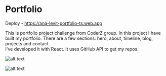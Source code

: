 # Portfolio

Deploy - https://ana-levit-portfolio-ts.web.app

This is portfolio project challenge from CoderZ group. In this project I have built my portfolio. There are a few sections: hero, about, timeline, blog, projects and contact.  
I've developed it with React. It uses GitHub API to get my repos.

![alt text](https://firebasestorage.googleapis.com/v0/b/ana-levit-portfolio-ts.appspot.com/o/portfolio.png?alt=media&token=c22b5315-90d0-4531-87d2-ae54b2ba7824)

![alt text](https://firebasestorage.googleapis.com/v0/b/ana-levit-portfolio-ts.appspot.com/o/times.png?alt=media&token=8f515d5f-0d77-47bf-aa68-216825980246)
